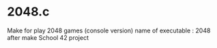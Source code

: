 # 2048.c

Make for play 2048 games (console version) 
name of executable : 2048 after make
School 42 project

